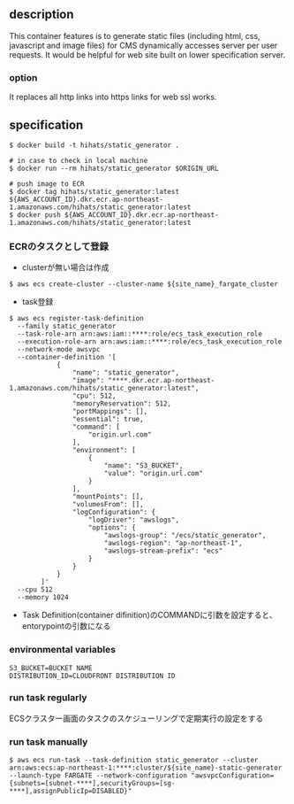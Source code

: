 ## description
This container features is to generate static files (including html, css, javascript and image files) for CMS dynamically accesses server per user requests.
It would be helpful for web site built on lower specification server.

### option
It replaces all http links into https links for web ssl works.

## specification
```
$ docker build -t hihats/static_generator .

# in case to check in local machine
$ docker run --rm hihats/static_generator $ORIGIN_URL

# push image to ECR
$ docker tag hihats/static_generator:latest ${AWS_ACCOUNT_ID}.dkr.ecr.ap-northeast-1.amazonaws.com/hihats/static_generator:latest
$ docker push ${AWS_ACCOUNT_ID}.dkr.ecr.ap-northeast-1.amazonaws.com/hihats/static_generator:latest
```

### ECRのタスクとして登録
- clusterが無い場合は作成
```
$ aws ecs create-cluster --cluster-name ${site_name}_fargate_cluster
```

- task登録
```
$ aws ecs register-task-definition
  --family static_generator
  --task-role-arn arn:aws:iam::****:role/ecs_task_execution_role
  --execution-role-arn arn:aws:iam::****:role/ecs_task_execution_role
  --network-mode awsvpc
  --container-definition '[
            {
                "name": "static_generator",
                "image": "****.dkr.ecr.ap-northeast-1.amazonaws.com/hihats/static_generator:latest",
                "cpu": 512,
                "memoryReservation": 512,
                "portMappings": [],
                "essential": true,
                "command": [
                    "origin.url.com"
                ],
                "environment": [
                    {
                        "name": "S3_BUCKET",
                        "value": "origin.url.com"
                    }
                ],
                "mountPoints": [],
                "volumesFrom": [],
                "logConfiguration": {
                    "logDriver": "awslogs",
                    "options": {
                        "awslogs-group": "/ecs/static_generator",
                        "awslogs-region": "ap-northeast-1",
                        "awslogs-stream-prefix": "ecs"
                    }
                }
            }
        ]'
  --cpu 512
  --memory 1024

```

- Task Definition(container difinition)のCOMMANDに引数を設定すると、entorypointの引数になる

### environmental variables
```
S3_BUCKET=BUCKET NAME
DISTRIBUTION_ID=CLOUDFRONT DISTRIBUTION ID
```

### run task regularly
ECSクラスター画面のタスクのスケジューリングで定期実行の設定をする

### run task manually
```
$ aws ecs run-task --task-definition static_generator --cluster arn:aws:ecs:ap-northeast-1:****:cluster/${site_name}-static-generator --launch-type FARGATE --network-configuration "awsvpcConfiguration={subnets=[subnet-****],securityGroups=[sg-****],assignPublicIp=DISABLED}"
```
